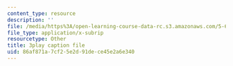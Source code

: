 ```yaml
---
content_type: resource
description: ''
file: /media/https%3A/open-learning-course-data-rc.s3.amazonaws.com/5-61-physical-chemistry-fall-2017/86af871a7cf25e2d91dece45e2a6e340_DpNZ70Uam0M.vtt
file_type: application/x-subrip
resourcetype: Other
title: 3play caption file
uid: 86af871a-7cf2-5e2d-91de-ce45e2a6e340
---
```

